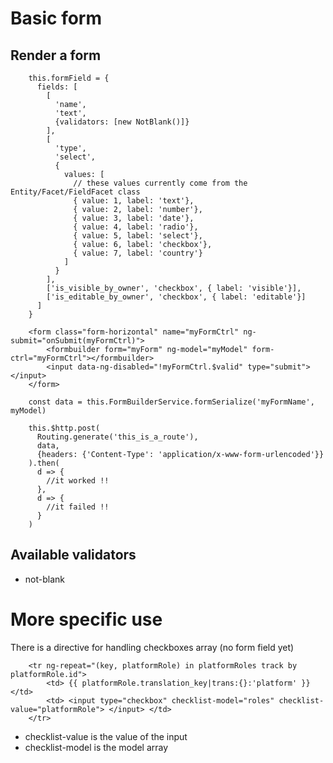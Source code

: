 
Basic form
============

Render a form
-------------------------

```
    this.formField = {
      fields: [
        [
          'name',
          'text',
          {validators: [new NotBlank()]}
        ],
        [
          'type',
          'select',
          {
            values: [
              // these values currently come from the Entity/Facet/FieldFacet class
              { value: 1, label: 'text'},
              { value: 2, label: 'number'},
              { value: 3, label: 'date'},
              { value: 4, label: 'radio'},
              { value: 5, label: 'select'},
              { value: 6, label: 'checkbox'},
              { value: 7, label: 'country'}
            ]
          }
        ],
        ['is_visible_by_owner', 'checkbox', { label: 'visible'}],
        ['is_editable_by_owner', 'checkbox', { label: 'editable'}]
      ]
    }
```

```
    <form class="form-horizontal" name="myFormCtrl" ng-submit="onSubmit(myFormCtrl)">
        <formbuilder form="myForm" ng-model="myModel" form-ctrl="myFormCtrl"></formbuilder>
        <input data-ng-disabled="!myFormCtrl.$valid" type="submit"> </input>
    </form>
```


```
    const data = this.FormBuilderService.formSerialize('myFormName', myModel)

    this.$http.post(
      Routing.generate('this_is_a_route'),
      data,
      {headers: {'Content-Type': 'application/x-www-form-urlencoded'}}
    ).then(
      d => {
        //it worked !!
      },
      d => {
        //it failed !!
      }
    )
```

Available validators
----------
- not-blank

More specific use
=================

There is a directive for handling checkboxes array (no form field yet)

```
    <tr ng-repeat="(key, platformRole) in platformRoles track by platformRole.id">
        <td> {{ platformRole.translation_key|trans:{}:'platform' }} </td>
        <td> <input type="checkbox" checklist-model="roles" checklist-value="platformRole"> </input> </td>
    </tr>
```

- checklist-value is the value of the input
- checklist-model is the model array
